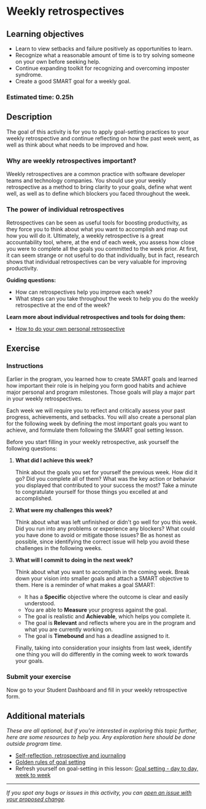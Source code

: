 # Weekly retrospectives

## Learning objectives

- Learn to view setbacks and failure positively as opportunities to learn.
- Recognize what a reasonable amount of time is to try solving someone on your own before seeking help.
- Continue expanding toolkit for recognizing and overcoming imposter syndrome.
- Create a good SMART goal for a weekly goal.

### **Estimated time**: 0.25h

## Description

The goal of this activity is for you to apply goal-setting practices to your weekly retrospective and continue reflecting on how the past week went, as well as think about what needs to be improved and how. 

### Why are weekly retrospectives important?

Weekly retrospectives are a common practice with software developer teams and technology companies. You should use your weekly retrospective as a method to bring clarity to your goals, define what went well, as well as to define which blockers you faced throughout the week. 

### The power of individual retrospectives

Retrospectives can be seen as useful tools for boosting productivity, as they force you to think about what you want to accomplish and map out how you will do it. Ultimately, a weekly retrospective is a great accountability tool, where, at the end of each week, you assess how close you were to complete all the goals you committed to the week prior. At first, it can seem strange or not useful to do that individually, but in fact, research shows that individual retrospectives can be very valuable for improving productivity.

**Guiding questions:**

- How can retrospectives help you improve each week?
- What steps can you take throughout the week to help you do the weekly retrospective at the end of the week?

**Learn more about individual retrospectives and tools for doing them:**

- [How to do your own personal retrospective](https://blog.jthoenes.net/2012/09/20/how-to-do-your-own-personal-retrospective/)

## Exercise

### Instructions

Earlier in the program, you learned how to create SMART goals and learned how important their role is in helping you form good habits and achieve major personal and program milestones. Those goals will play a major part in your weekly retrospectives. 

Each week we will require you to reflect and critically assess your past progress, achievements, and setbacks. You will also create a personal plan for the following week by defining the most important goals you want to achieve, and formulate them following the SMART goal setting lesson. 

Before you start filling in your weekly retrospective, ask yourself the following questions:

1. **What did I achieve this week?**

    Think about the goals you set for yourself the previous week. How did it go? Did you complete all of them? What was the key action or behavior you displayed that contributed to your success the most? Take a minute to congratulate yourself for those things you excelled at and accomplished.

2. **What were my challenges this week?**

    Think about what was left unfinished or didn't go well for you this week. Did you run into any problems or experience any blockers? What could you have done to avoid or mitigate those issues? Be as honest as possible, since identifying the correct issue will help you avoid these challenges in the following weeks.

3. **What will I commit to doing in the next week?**

    Think about what you want to accomplish in the coming week. Break down your vision into smaller goals and attach a SMART objective to them. Here is a reminder of what makes a goal SMART:

    - It has a **Specific** objective where the outcome is clear and easily understood.
    - You are able to **Measure** your progress against the goal.
    - The goal is realistic and **Achievable**, which helps you complete it.
    - The goal is **Relevant** and reflects where you are in the program and what you are currently working on.
    - The goal is **Timebound** and has a deadline assigned to it.

    Finally, taking into consideration your insights from last week, identify one thing you will do differently in the coming week to work towards your goals.

### Submit your exercise

Now go to your Student Dashboard and fill in your weekly retrospective form.

## Additional materials

*These are all optional, but if you're interested in exploring this topic further, here are some resources to help you. Any exploration here should be done outside program time.*

- [Self-reflection, retrospective and journaling](https://agileleanlife.com/self-reflection-retrospective-and-journaling/)
- [Golden rules of goal setting](https://www.mindtools.com/pages/article/newHTE_90.htm)
- Refresh yourself on goal-setting in this lesson: [Goal setting - day to day, week to week](https://github.com/microverseinc/curriculum-professional-skills/blob/main/becoming-a-remote-professional/goal-setting-day-to-day-week-to-week.md)


------

_If you spot any bugs or issues in this activity, you can [open an issue with your proposed change](https://github.com/microverseinc/curriculum-transversal-skills/blob/main/git-github/articles/open_issue.md)._
